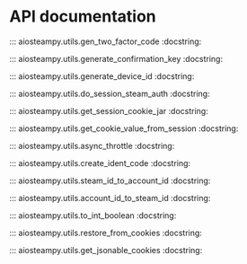 # API documentation

::: aiosteampy.utils.gen_two_factor_code
    :docstring:

::: aiosteampy.utils.generate_confirmation_key
    :docstring:

::: aiosteampy.utils.generate_device_id
    :docstring:

::: aiosteampy.utils.do_session_steam_auth
    :docstring:

::: aiosteampy.utils.get_session_cookie_jar
    :docstring:

::: aiosteampy.utils.get_cookie_value_from_session
    :docstring:

::: aiosteampy.utils.async_throttle
    :docstring:

::: aiosteampy.utils.create_ident_code
    :docstring:

::: aiosteampy.utils.steam_id_to_account_id
    :docstring:

::: aiosteampy.utils.account_id_to_steam_id
    :docstring:

::: aiosteampy.utils.to_int_boolean
    :docstring:

::: aiosteampy.utils.restore_from_cookies
    :docstring:

::: aiosteampy.utils.get_jsonable_cookies
    :docstring:
